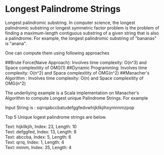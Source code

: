 # Longest Palindrome Strings

Longest palindromic substring. In computer science, the longest palindromic substring or longest symmetric factor problem is the problem of finding a maximum-length contiguous substring of a given string that is also a palindrome. For example, the longest palindromic substring of "bananas" is "anana".

One can compute them using following approaches 

##Brute Force(Naive Approach):
Involves time complexity: O(n^3) and Space complexitity of OMG(1)
##Dynamic Programming:
Involves time complexity: O(n^2) and Space complexitity of OMG(n^2)
##Manacher's Algorithm :
Involves time complexity: O(n) and Space complexitity of OMG(n^2)


The underliying example is a Scala implementation on Manacher's Algorithm to compute Longest unique Palindrome Strings. For example 

Input String is : sqrrqabccbatudefggfedvwhijkllkjihxymnnmzpop

Top 5 Unique logest palindrome strings are below.

Text: hijkllkjih, Index: 23, Length: 10<br/>
Text: defggfed, Index: 13, Length: 8<br/>
Text: abccba, Index: 5, Length: 6<br/>
Text: qrrq, Index: 1, Length: 4<br/>
Text: mnnm, Index: 35, Length: 4<br/>


